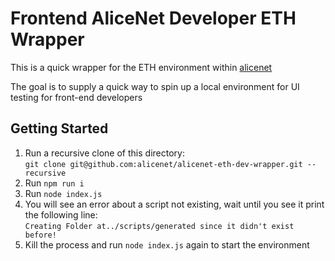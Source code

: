 # Frontend AliceNet Developer ETH Wrapper

This is a quick wrapper for the ETH environment within [alicenet](https://github.com/alicenet/alicenet/tree/main/bridge)

The goal is to supply a quick way to spin up a local environment for UI testing for front-end developers


## Getting Started

1. Run a recursive clone of this directory:  
   `git clone git@github.com:alicenet/alicenet-eth-dev-wrapper.git --recursive`
2. Run `npm run i`
4. Run `node index.js`
5. You will see an error about a script not existing, wait until you see it print the following line:  
   `Creating Folder at../scripts/generated since it didn't exist before!`
6. Kill the process and run `node index.js` again to start the environment
